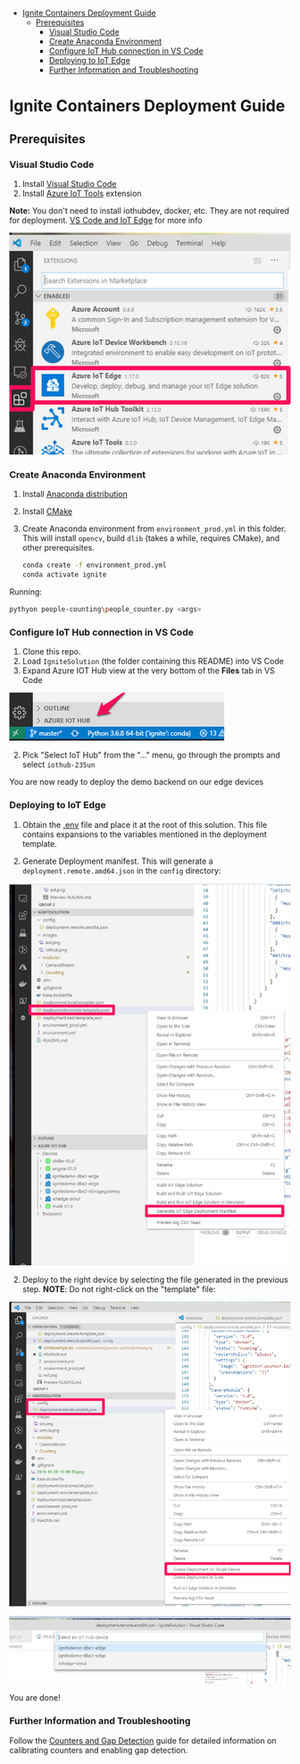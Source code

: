 <!-- TOC -->

- [Ignite Containers Deployment Guide](#ignite-containers-deployment-guide)
  - [Prerequisites](#prerequisites)
    - [Visual Studio Code](#visual-studio-code)
    - [Create Anaconda Environment](#create-anaconda-environment)
    - [Configure IoT Hub connection in VS Code](#configure-iot-hub-connection-in-vs-code)
    - [Deploying to IoT Edge](#deploying-to-iot-edge)
    - [Further Information and Troubleshooting](#further-information-and-troubleshooting)

<!-- /TOC -->

# Ignite Containers Deployment Guide

## Prerequisites

### Visual Studio Code

1. Install [Visual Studio Code](https://code.visualstudio.com/)
1. Install [Azure IoT Tools](https://marketplace.visualstudio.com/items?itemName=vsciot-vscode.azure-iot-tools) extension

**Note:** You don't need to install iothubdev, docker, etc. They are not required for deployment. [VS Code and IoT Edge](https://docs.microsoft.com/en-us/azure/iot-edge/how-to-vs-code-develop-module) for more info

![extensions](docs/images/ext.png)

### Create Anaconda Environment

1. Install [Anaconda distribution](https://www.anaconda.com/distribution/)
1. Install [CMake](https://cmake.org/download/)

1. Create Anaconda environment from `environment_prod.yml` in this folder. This will install `opencv`, build `dlib` (takes a while, requires CMake), and other prerequisites.

    ```sh
    conda create -f environment_prod.yml
    conda activate ignite
    ```
Running: 
```sh
pythyon people-counting\people_counter.py <args>
```

### Configure IoT Hub connection in VS Code

1. Clone this repo.
1. Load `IgniteSolution` (the folder containing this README) into VS Code
1. Expand Azure IOT Hub view at the very bottom of the **Files** tab in VS Code

![](docs/images/iothub.png)

2. Pick "Select IoT Hub" from the "..." menu, go through the prompts and select `iothub-235un`

You are now ready to deploy the demo backend on our edge devices


### Deploying to IoT Edge

1. Obtain the [.env](https://nacollab.sharepoint.com/sites/MicrosoftIgniteRetailDemo/Shared%20Documents/General/Dev%20Docs/.env) file and place it at the root of this solution. This file contains expansions to the variables mentioned in the deployment template.

1. Generate Deployment manifest. This will generate a `deployment.remote.amd64.json` in the `config` directory:

![](docs/images/generate.png)

2. Deploy to the right device by selecting the file generated in the previous step. **NOTE**: Do not right-click on the "template" file:

![](docs/images/deploy.png)

![](docs/images/select_device.png)

You are done!

### Further Information and Troubleshooting

Follow the [Counters and Gap Detection](docs/counters_and_gap_detection.md) guide for detailed information on calibrating counters and enabling gap detection.
